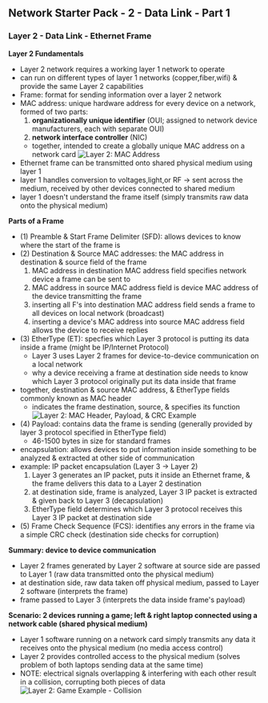 ## Network Starter Pack - 2 - Data Link - Part 1 ##

### Layer 2 - Data Link - Ethernet Frame
**Layer 2 Fundamentals**
* Layer 2 network requires a working layer 1 network to operate 
* can run on different types of layer 1 networks (copper,fiber,wifi) & provide the same Layer 2 capabilities
* Frame: format for sending information over a layer 2 network
* MAC address: unique hardware address for every device on a network, formed of two parts:
  1. **organizationally unique identifier** (OUI; assigned to network device manufacturers, each with separate OUI)
  2. **network interface controller** (NIC)
  * together, intended to create a globally unique MAC address on a network card
 ![Layer 2: MAC Address](https://i.postimg.cc/hPJfQX20/image8.png)
* Ethernet frame can be transmitted onto shared physical medium using layer 1 
* layer 1 handles conversion to voltages,light,or RF -> sent across the medium, received by other devices connected to shared medium
* layer 1 doesn't understand the frame itself (simply transmits raw data onto the physical medium)

**Parts of a Frame**
* (1) Preamble & Start Frame Delimiter (SFD): allows devices to know where the start of the frame is
* (2) Destination & Source MAC addresses: the MAC address in destination & source field of the frame
  1. MAC address in destination MAC address field specifies network device a frame can be sent to
  2. MAC address in source MAC address field is device MAC address of the device transmitting the frame
  3. inserting all F's into destination MAC address field sends a frame to all devices on local network (broadcast)
  4. inserting a device's MAC address into source MAC address field allows the device to receive replies 
* (3) EtherType (ET): specfies which Layer 3 protocol is putting its data inside a frame (might be IP/Internet Protocol)
  * Layer 3 uses Layer 2 frames for device-to-device communication on a local network
  * why a device receiving a frame at destination side needs to know which Layer 3 protocol originally put its data inside that frame
* together, destination & source MAC address, & EtherType fields commonly known as MAC header
  * indicates the frame destination, source, & specifies its function
![Layer 2: MAC Header, Payload, & CRC Example](https://i.postimg.cc/Y9HYvN5C/image9.png)
* (4) Payload: contains data the frame is sending (generally provided by layer 3 protocol specified in EtherType field)
  * 46-1500 bytes in size for standard frames
* encapsulation: allows devices to put information inside something to be analyzed & extracted at other side of communication
* example: IP packet encapsulation (Layer 3 -> Layer 2)
  1. Layer 3 generates an IP packet, puts it inside an Ethernet frame, & the frame delivers this data to a Layer 2 destination
  2. at destination side, frame is analyzed, Layer 3 IP packet is extracted & given back to Layer 3 (decapsulation)
  3. EtherType field determines which Layer 3 protocol receives this Layer 3 IP packet at destination side
* (5) Frame Check Sequence (FCS): identifies any errors in the frame via a simple CRC check (destination side checks for corruption)  

**Summary: device to device communication**
* Layer 2 frames generated by Layer 2 software at source side are passed to Layer 1 (raw data transmitted onto the physical medium)
* at destination side, raw data taken off physical medium, passed to Layer 2 software (interprets the frame)
* frame passed to Layer 3 (interprets the data inside frame's payload) 

**Scenario: 2 devices running a game; left & right laptop connected using a network cable (shared physical medium)**
* Layer 1 software running on a network card simply transmits any data it receives onto the physical medium (no media access control)
* Layer 2 provides controlled access to the physical medium (solves problem of both laptops sending data at the same time)
* NOTE: electrical signals overlapping & interfering with each other result in a collision, corrupting both pieces of data
![Layer 2: Game Example - Collision](https://i.postimg.cc/cLCKkmNF/image10.png)
